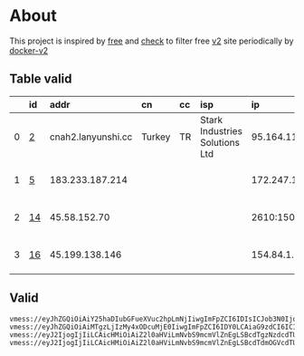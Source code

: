 
# About

This project is inspired by [free](https://github.com/freefq/free) and [check](https://github.com/yeahwu/check) to filter free [v2](https://github.com/v2fly/v2ray-core) site periodically by [docker-v2](https://hub.docker.com/r/v2ray/official)

    

## Table valid
|    | id                   | addr               | cn     | cc   | isp                            | ip                                   | chatgpt          |
|---:|:---------------------|:-------------------|:-------|:-----|:-------------------------------|:-------------------------------------|:-----------------|
|  0 | [2](config/2.json)   | cnah2.lanyunshi.cc | Turkey | TR   | Stark Industries Solutions Ltd | 95.164.11.138                        | Yes (Region: TR) |
|  1 | [5](config/5.json)   | 183.233.187.214    |        |      |                                | 172.247.18.74                        | Yes (Region: US) |
|  2 | [14](config/14.json) | 45.58.152.70       |        |      |                                | 2610:150:4000:1da:225:90ff:fea7:7db4 | Yes (Region: US) |
|  3 | [16](config/16.json) | 45.199.138.146     |        |      |                                | 154.84.1.122                         | Yes (Region: NL) |

## Valid
```
vmess://eyJhZGQiOiAiY25haDIubGFueXVuc2hpLmNjIiwgImFpZCI6IDIsICJob3N0IjogIiIsICJpZCI6ICIwYjE5MmZmMi03NzE4LTMyMDYtOTNmNC02YTI2MGE0MjJjYzgiLCAibmV0IjogInRjcCIsICJwYXRoIjogIiIsICJwb3J0IjogNjAwMTAsICJwcyI6ICJnaXRodWIuY29tL2ZyZWVmcSAtIFx1NWI4OVx1NWZiZFx1NzcwMVx1NmVjMVx1NWRkZVx1NWUwMlx1ODA1NFx1OTAxYSAyIiwgInRscyI6ICIiLCAidHlwZSI6ICJhdXRvIiwgInNlY3VyaXR5IjogImF1dG8iLCAic2tpcC1jZXJ0LXZlcmlmeSI6IHRydWUsICJzbmkiOiAiIn0=
vmess://eyJhZGQiOiAiMTgzLjIzMy4xODcuMjE0IiwgImFpZCI6IDY0LCAiaG9zdCI6ICIiLCAiaWQiOiAiNzcwZWU3MzAtMjQ1MC00ZTNjLWE2YzYtMzkzMmJkMzJhZmJkIiwgIm5ldCI6ICJ0Y3AiLCAicGF0aCI6ICIiLCAicG9ydCI6IDM4MjYyLCAicHMiOiAiZ2l0aHViLmNvbS9mcmVlZnEgLSBcdTVlN2ZcdTRlMWNcdTc3MDFcdTVlN2ZcdTVkZGVcdTVlMDJcdTc5ZmJcdTUyYTggNSIsICJ0bHMiOiAiIiwgInR5cGUiOiAiYXV0byIsICJzZWN1cml0eSI6ICJhdXRvIiwgInNraXAtY2VydC12ZXJpZnkiOiB0cnVlLCAic25pIjogIiJ9
vmess://eyJ2IjogIjIiLCAicHMiOiAiZ2l0aHViLmNvbS9mcmVlZnEgLSBcdTgzNzdcdTUxNzBcdTUzMTdcdTgzNzdcdTUxNzBcdTc3MDFcdTk2M2ZcdTU5YzZcdTY1YWZcdTcyNzlcdTRlMzlTaGFya3RlY2hcdTY1NzBcdTYzNmVcdTRlMmRcdTVmYzMgMTQiLCAiYWRkIjogIjQ1LjU4LjE1Mi43MCIsICJwb3J0IjogMzAwMDAsICJpZCI6ICI0MTgwNDhhZi1hMjkzLTRiOTktOWIwYy05OGNhMzU4MGRkMjQiLCAiYWlkIjogNjQsICJzY3kiOiAiYXV0byIsICJuZXQiOiAid3MiLCAiaG9zdCI6ICJ3d3cuNTQ5NjQ3NDUueHl6IiwgInBhdGgiOiAiL3BhdGgvMTY5OTE5MzEwMDM4OCIsICJ0bHMiOiAidGxzIn0=
vmess://eyJ2IjogIjIiLCAicHMiOiAiZ2l0aHViLmNvbS9mcmVlZnEgLSBcdTdmOGVcdTU2ZmRcdTUyYTBcdTUyMjlcdTc5OGZcdTVjM2NcdTRlOWFcdTVkZGVcdTU3MjNcdTRmNTVcdTU4NWVNVUxUQUNPTVx1NjczYVx1NjIzZiAxNiIsICJhZGQiOiAiNDUuMTk5LjEzOC4xNDYiLCAicG9ydCI6IDMwMDAwLCAiaWQiOiAiNGVjMGFlNjItZGUwOS00MDI5LTkwNGEtMDMxM2Q0NjI4ZWNmIiwgImFpZCI6IDY0LCAic2N5IjogImF1dG8iLCAibmV0IjogIndzIiwgImhvc3QiOiAid3d3LjE5MjI5MzYyLnh5eiIsICJwYXRoIjogIi9wYXRoLzE2OTkxOTMxMDAzODgiLCAidGxzIjogInRscyJ9
```

